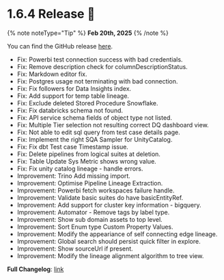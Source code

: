 # 1.6.4 Release 🎉

{% note noteType="Tip" %}
**Feb 20th, 2025**
{% /note %}

You can find the GitHub release [here](https://github.com/open-metadata/OpenMetadata/releases/tag/1.6.4-release).

- Fix: Powerbi test connection success with bad credentials.
- Fix: Remove description check for columnDescriptionStatus.
- Fix: Markdown editor fix.
- Fix: Postgres usage not terminating with bad connection.
- Fix: Fix followers for Data Insights index.
- Fix: Add support for temp table lineage.
- Fix: Exclude deleted Stored Procedure Snowflake.
- Fix: Fix databricks schema not found.
- Fix: API service schema fields of object type not listed.
- Fix: Multiple Tier selection not resulting correct DQ dashboard view.
- Fix: Not able to edit sql query from test case details page.
- Fix: Implement the right SQA Sampler for UnityCatalog.
- Fix: Fix dbt Test case Timestamp issue.
- Fix: Delete pipelines from logical suites at deletion.
- Fix: Table Update Sys Metric shows wrong value.
- Fix: Fix unity catalog lineage - handle errors.
- Improvement: Trino Add missing import.
- Improvement: Optimise Pipeline Lineage Extraction.
- Improvement: Powerbi fetch workspaces failure handle.
- Improvement: Validate basic suites do have basicEntityRef.
- Improvement: Add support for cluster key information - bigquery.
- Improvement: Automator - Remove tags by label type.
- Improvement: Show sub domain assets to top level.
- Improvement: Sort Enum type Custom Property Values.
- Improvement: Modify the appeariance of self connecting edge lineage.
- Improvement: Global search should persist quick filter in explore.
- Improvement: Show sourceUrl if present.
- Improvement: Modify the lineage alignment algorithm to tree view.

**Full Changelog**: [link](https://github.com/open-metadata/OpenMetadata/compare/1.6.3-release...1.6.4-release)